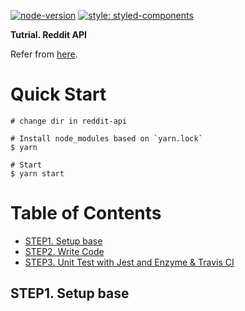 [![node-version](https://img.shields.io/badge/node-10.13.0-brightgreen.svg)](https://github.com/nodejs/node)
[![style: styled-components](https://img.shields.io/badge/style-%F0%9F%92%85%20styled--components-orange.svg?colorB=daa357&colorA=db748e)](https://github.com/styled-components/styled-components)

**Tutrial. Reddit API**

Refer from [here](https://github.com/reduxjs/redux/tree/master/examples/async).

# Quick Start

```console
# change dir in reddit-api

# Install node_modules based on `yarn.lock`
$ yarn

# Start
$ yarn start
```

# Table of Contents

* [STEP1. Setup base](#step1-setup-base)
* [STEP2. Write Code](#step2-create-components)
* [STEP3. Unit Test with Jest and Enzyme & Travis CI](#step3-unit-test-with-jest-and-enzyme)

## STEP1. Setup base